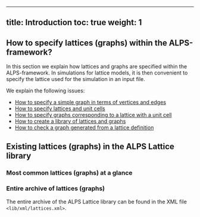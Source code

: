 
---
title: Introduction
toc: true
weight: 1
---

## How to specify lattices (graphs) within the ALPS-framework?

In this section we explain how lattices and graphs are specified within the ALPS-framework. In simulations for lattice models, it is then convenient to specify the lattice used for the simulation in an input file.

We explain the following issues:

- [How to specify a simple graph in terms of vertices and edges](../simplegraph)
- [How to specify lattices and unit cells](../unitcell)
- [How to specify graphs corresponding to a lattice with a unit cell](../latticegraph)
- [How to create a library of lattices and graphs](../library)
- [How to check a graph generated from a lattice definition](../checklattice)

## Existing lattices (graphs) in the ALPS Lattice library

### Most common lattices (graphs) at a glance

### Entire archive of lattices (graphs)

The entire archive of the ALPS Lattice library can be found in the XML file `<lib/xml/lattices.xml>`.


